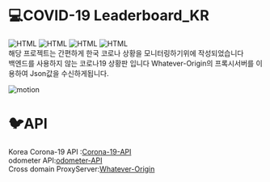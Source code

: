 # :computer:COVID-19 Leaderboard_KR

![HTML](https://img.shields.io/badge/Use-HTML-informational) ![HTML](https://img.shields.io/badge/Use-JavaScript-informational) ![HTML](https://img.shields.io/badge/Use-CSS-informational) ![HTML](https://img.shields.io/badge/Use-jQuery-informational)  
해당 프로젝트는 간편하게 한국 코로나 상황을 모니터링하기위에 작성되었습니다  
백엔드를 사용하지 않는 코로나19 상황판 입니다 Whatever-Origin의 프록시서버를 이용하여 Json값을 수신하게됩니다.  



![motion](https://user-images.githubusercontent.com/55491354/87160698-54e50b80-c2fe-11ea-8b42-4a045f93d2e6.gif)    
# 🐦API
Korea Corona-19 API :[Corona-19-API](https://github.com/dhlife09/Corona-19-API/blob/master/README.md)  
odometer API:[odometer-API](https://github.hubspot.com/odometer/docs/welcome/)  
Cross domain ProxyServer:[Whatever-Origin](http://www.whateverorigin.org)

